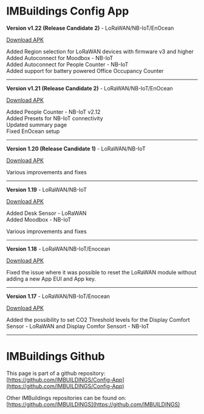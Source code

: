 # IMBuildings Config App

**Version v1.22 (Release Candidate 2)** - LoRaWAN/NB-IoT/EnOcean

[Download APK](https://drive.google.com/file/d/1XwdBI1PdvPYnW5XQXE2sGgugb3Hc1I0u/view?usp=sharing)

Added Region selection for LoRaWAN devices with firmware v3 and higher<br>
Added Autoconnect for Moodbox - NB-IoT<br>
Added Autoconnect for People Counter - NB-IoT<br>
Added support for battery powered Office Occupancy Counter<br>

___

**Version v1.21 (Release Candidate 2)** - LoRaWAN/NB-IoT/EnOcean

[Download APK](https://drive.google.com/file/d/1Ob6GqbTAXIa43K8J0kZ3U5bQBXfz_ox-/view?usp=drive_link)

Added People Counter - NB-IoT v2.12<br>
Added Presets for NB-IoT connectivity<br>
Updated summary page<br>
Fixed EnOcean setup<br>

___

**Version 1.20 (Release Candidate 1)** - LoRaWAN/NB-IoT

[Download APK](https://drive.google.com/file/d/1ex5UnP0aeYilGgV52d0YG2aLha6U3fRU/view?usp=drive_link)

Various improvements and fixes<br>
___

**Version 1.19** - LoRaWAN/NB-IoT

[Download APK](https://drive.google.com/file/d/1ykdPZ6l6HEdhIMStSPo73gTCsgdmNhpY/view?usp=sharing)

Added Desk Sensor - LoRaWAN<br>
Added Moodbox - NB-IoT<br>

Various improvements and fixes<br>
___

**Version 1.18** - LoRaWAN/NB-IoT/Enocean

[Download APK](https://drive.google.com/file/d/1KY1nPUyqtgWPpe_2_j3kDZ__25p9TD3d/view?usp=sharing)

Fixed the issue where it was possible to reset the LoRaWAN module without adding a new App EUI and App key.
___

**Version 1.17** - LoRaWAN/NB-IoT/Enocean

[Download APK](https://drive.google.com/file/d/1iSnhUZ8vyPq9zs4s2Iai7z7ObrBSgvlX/view?usp=sharing)

Added the possibility to set CO2 Threshold levels for the Display Comfort Sensor - LoRaWAN and Display Comfor Sensort - NB-IoT
___

# IMBuildings Github

This page is part of a github repository: [https://github.com/IMBUILDINGS/Config-App](https://github.com/IMBUILDINGS/Config-App)

Other IMBuildings repositories can be found on: [https://github.com/IMBUILDINGS](https://github.com/IMBUILDINGS)
